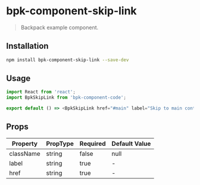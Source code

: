 # bpk-component-skip-link

> Backpack example component.

## Installation

```sh
npm install bpk-component-skip-link --save-dev
```

## Usage

```js
import React from 'react';
import BpkSkipLink from 'bpk-component-code';

export default () => <BpkSkipLink href="#main" label="Skip to main content" />;
```

## Props

| Property  | PropType | Required | Default Value |
| --------- | -------- | -------- | ------------- |
| className | string   | false    | null          |
| label     | string   | true     | -             |
| href      | string   | true     | -             |
